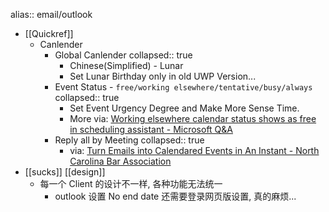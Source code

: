 alias:: email/outlook

- [[Quickref]]
  - Canlender
    - Global Canlender
      collapsed:: true
      - Chinese(Simplified) - Lunar
      - Set Lunar Birthday only in old UWP Version...
    - Event Status - `free/working elsewhere/tentative/busy/always`
      collapsed:: true
      - Set Event Urgency Degree and Make More Sense Time.
      - More via: [Working elsewhere calendar status shows as free in scheduling assistant - Microsoft Q&A](https://learn.microsoft.com/en-us/answers/questions/522623/working-elsewhere-calendar-status-shows-as-free-in.html)
    - Reply all by Meeting
      collapsed:: true
      - via: [Turn Emails into Calendared Events in An Instant - North Carolina Bar Association](https://www.ncbar.org/2021/04/06/turn-emails-into-calendared-events-in-an-instant/)
- [[sucks]] [[design]]
  - 每一个 Client 的设计不一样, 各种功能无法统一
    - outlook 设置 No end date 还需要登录网页版设置, 真的麻烦...